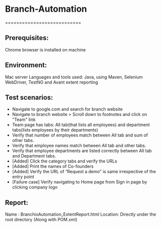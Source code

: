 # Branch-Automation
===========================

Prerequisites:
---------------
Chrome browser is installed on machine

Environment:
-------------
Mac server
Languages and tools used:
Java, using Maven, Selenium WebDriver, TestNG  and Avant extent reporting

Test scenarios:
----------------
- Navigate to google.com and search for branch website 
- Navigate to branch website > Scroll down to footnotes and click on "Team" link 
- Team page has tabs: All tab(that lists all employees) and department tabs(lists employees by their departments) 
- Verify that number of employees match between All tab and sum of other tabs. 
- Verify that employee names match between All tab and other tabs. 
- Verify that employee departments are listed correctly between All tab and Department tabs. 
- [Added] Click the category tabs and verify the URLs 
- [Added] Print the names of Co-founders
- [Added] Verify the URL of “Request a demo” is same irrespective of the entry point
- [Failure case] Verify navigating to Home page from Sign in page by clicking company logo

Report:
------------------
Name : BranchioAutomation_ExtentReport.html
Location: Directly under the root directory (Along with POM.xml)
